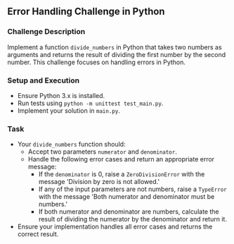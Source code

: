 ## Error Handling Challenge in Python

### Challenge Description
Implement a function `divide_numbers` in Python that takes two numbers as arguments and returns the result of dividing the first number by the second number. This challenge focuses on handling errors in Python.

### Setup and Execution
- Ensure Python 3.x is installed.
- Run tests using `python -m unittest test_main.py`.
- Implement your solution in `main.py`.

### Task
- Your `divide_numbers` function should:
  - Accept two parameters `numerator` and `denominator`.
  - Handle the following error cases and return an appropriate error message:
    - If the `denominator` is 0, raise a `ZeroDivisionError` with the message 'Division by zero is not allowed.'
    - If any of the input parameters are not numbers, raise a `TypeError` with the message 'Both numerator and denominator must be numbers.'
    - If both numerator and denominator are numbers, calculate the result of dividing the numerator by the denominator and return it.
- Ensure your implementation handles all error cases and returns the correct result.
